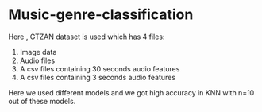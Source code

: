 # Music-genre-classification
Here , GTZAN dataset is used which has 4 files:
1. Image data
2. Audio files
3. A csv files containing 30 seconds audio features
4. A csv files containing 3 seconds audio features

Here we used different models and we got high accuracy in KNN with n=10 out of these models. 
